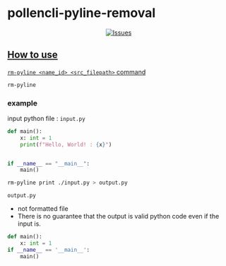 # pollencli-pyline-removal

<p align="center">
  <a href="https://github.com/psf/black">
    <img
      alt="Issues"
      src="https://img.shields.io/badge/code%20style-black-000000.svg"
    />
</p>

## How to use

`rm-pyline <name_id> <src_filepath>` command

```bash
rm-pyline
```

### example

input python file : `input.py`

```py
def main():
    x: int = 1
    print(f"Hello, World! : {x}")


if __name__ == "__main__":
    main()

```

```sh
rm-pyline print ./input.py > output.py
```

`output.py`

- not formatted file
- There is no guarantee that the output is valid python code even if the input is.

```py
def main():
    x: int = 1
if __name__ == '__main__':
    main()
```
